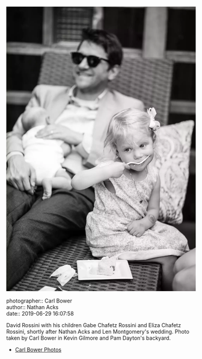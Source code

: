 ![David Rossini with his children Gabe and Eliza Chafetz Rossini](assets/2019-06-29-set-1-the-ceremony-50.webp)

photographer:: Carl Bower  
author:: Nathan Acks  
date:: 2019-06-29 16:07:58

David Rossini with his children Gabe Chafetz Rossini and Eliza Chafetz Rossini, shortly after Nathan Acks and Len Montgomery's wedding. Photo taken by Carl Bower in Kevin Gilmore and Pam Dayton's backyard.

* [Carl Bower Photos](https://carlbowerphotos.com)
